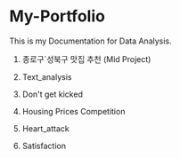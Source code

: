 # My-Portfolio
This is my Documentation for Data Analysis.

1. 종로구`성북구 맛집 추천 (Mid Project)

2. Text_analysis

3. Don't get kicked

4. Housing Prices Competition

5. Heart_attack

6. Satisfaction



